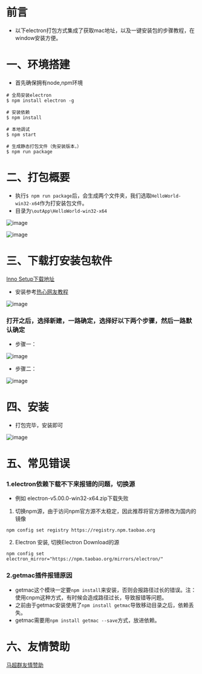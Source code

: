 # 前言
- 以下electron打包方式集成了获取mac地址，以及一键安装包的步骤教程，在window安装方便。

# 一、环境搭建
- 首先确保拥有node,npm环境
```
# 全局安装electron
$ npm install electron -g

# 安装依赖
$ npm install

# 本地调试
$ npm start 

# 生成静态打包文件（免安装版本，）
$ npm run package

```

# 二、打包概要
- 执行`$ npm run package`后，会生成两个文件夹，我们选取`HelloWorld-win32-x64`作为打安装包文件。
- 目录为`\outApp\HelloWorld-win32-x64`

![image](https://user-images.githubusercontent.com/18028533/56497636-04cf2d00-6531-11e9-8652-2ed5b80b01c0.png)

![image](https://user-images.githubusercontent.com/18028533/56497248-5d052f80-652f-11e9-86fd-e890577bd6d6.png)

# 三、下载打安装包软件
[Inno Setup下载地址](https://pc.qq.com/detail/13/detail_1313.html)
- 安装参考[热心网友教程](https://www.cnblogs.com/kakayang/p/9559777.html)

![image](https://user-images.githubusercontent.com/18028533/56497449-1b28b900-6530-11e9-84fe-e92c9383f603.png)

### 打开之后，选择新建，一路确定，选择好以下两个步骤，然后一路默认确定
- 步骤一：

![image](https://user-images.githubusercontent.com/18028533/56497510-5fb45480-6530-11e9-9a67-6fb446c072b9.png)

- 步骤二：

![image](https://user-images.githubusercontent.com/18028533/56497569-ac982b00-6530-11e9-8988-f8bfca5545d4.png)

# 四、安装
- 打包完毕，安装即可

![image](https://user-images.githubusercontent.com/18028533/56498083-d0f50700-6532-11e9-949e-afad74c19114.png)

# 五、常见错误

### 1.electron依赖下载不下来报错的问题，切换源
- 例如 electron-v5.00.0-win32-x64.zip下载失败
1. 切换npm源，由于访问npm官方源不太稳定，因此推荐将官方源修改为国内的镜像

`npm config set registry https://registry.npm.taobao.org`


2. Electron 安装, 切换Electron Download的源

`npm config set electron_mirror="https://npm.taobao.org/mirrors/electron/"`

### 2.getmac插件报错原因
- getmac这个模块一定要`npm install`来安装，否则会报路径过长的错误。注：使用cnpm这种方式，有时候会造成路径过长，导致报错等问题。
- 之前由于getmac安装使用了`npm install getmac`导致移动目录之后，依赖丢失。
- getmac需要用`npm install getmac --save`方式，放进依赖。

# 六、友情赞助
[马超群友情赞助](https://note.youdao.com/ynoteshare1/index.html?id=522fe35f2a9047045200895b7383f03f&type=note)
